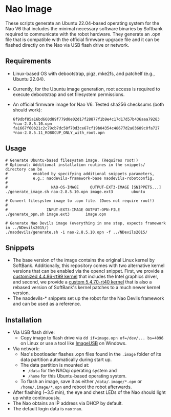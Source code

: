 # Nao Image

These scripts generate an Ubuntu 22.04-based operating system for the Nao V6 that includes the minimal necessary software binaries by Softbank required to communicate with the robot hardware. They generate an .opn file that is compatible with the official firmware upgrade file and it can be flashed directly on the Nao via USB flash drive or network.

## Requirements

* Linux-based OS with debootstrap, pigz, mke2fs, and patchelf (e.g., Ubuntu 22.04).
* Currently, for the Ubuntu image generation, root access is required to execute debootstrap and set filesystem permissions.
* An official firmware image for Nao V6. Tested sha256 checksums (both should work): 
    
    ```
    6f9dbf85a16bd660d89f779d0e02d17f28877f1b9e4c17d17d57b436aaa79283 *nao-2.8.5.10.opn
    fa1667f60b21c2c79cb7dc50f70d3ce67cf19b04354c48677d2a03689c0fa727 *nao-2.8.5.11_ROBOCUP_ONLY_with_root.opn
    ```


## Usage

```
# Generate Ubuntu-based filesystem image. (Requires root!)
# Optional: Additional installation routines in the snippets/ directory can be
#           enabled by specifying additional snippets parameters,
#           e.g.: naodevils-framework-base naodevils-robotconfig.
#
#                   NAO-OS-IMAGE     OUTPUT-EXT3-IMAGE [SNIPPETS...]
./generate_image.sh nao-2.8.5.10.opn image.ext3        ubuntu

# Convert filesystem image to .opn file. (Does not require root!)
#
#                 INPUT-EXT3-IMAGE OUTPUT-OPN-FILE
./generate_opn.sh image.ext3       image.opn

# Generate Nao Devils image (everything in one step, expects framework in ../NDevils2015/)
./naodevils/generate.sh -i nao-2.8.5.10.opn -f ../NDevils2015/
```

## Snippets

* The base version of the image contains the original Linux kernel by SoftBank. Additionally, this repository comes with two alternative kernel versions that can be enabled via the opencl snippet. First, we provide a [customized 4.4.86-rt99 kernel](https://github.com/aldebaran/linux-aldebaran/tree/sbr/v4.4.86-rt99-baytrail) that includes the Intel graphics driver, and second, we provide a [custom 5.4.70-rt40 kernel](https://github.com/NaoDevils/NaoKernel/tree/v5.4.70-rt40) that is also a rebased version of SoftBank's kernel patches to a much newer kernel version.
* The naodevils-* snippets set up the robot for the Nao Devils framework and can be used as a reference.

## Installation

* Via USB flash drive:
    * Copy image to flash drive via `dd if=image.opn of=/dev/... bs=4096` on Linux or use a tool like [ImageUSB](https://www.osforensics.com/tools/write-usb-images.html) on Windows.
* Via network:
    * Nao's bootloader flashes .opn files found in the `.image` folder of its data partition automatically during start up. 
    * The data partition is mounted at:
        * `/data` for the NAOqi operating system and
        * `/home` for this Ubuntu-based operating system.
    * To flash an image, save it as either `/data/.image/*.opn` or `/home/.image/*.opn` and reboot the robot afterwards.
* After flashing (~3.5 min), the eye and chest LEDs of the Nao should light up white continuously.
* The Nao obtains an IP address via DHCP by default.
* The default login data is `nao:nao`.
